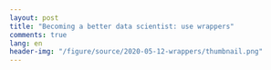 ```yaml
---
layout: post
title: "Becoming a better data scientist: use wrappers"
comments: true
lang: en
header-img: "/figure/source/2020-05-12-wrappers/thumbnail.png"
---
```


